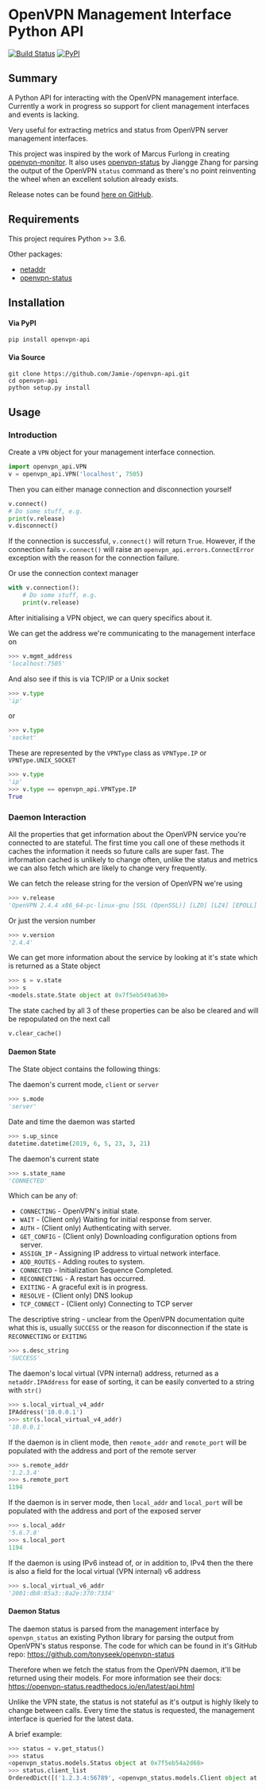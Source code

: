 # OpenVPN Management Interface Python API

[![Build Status](https://travis-ci.org/Jamie-/openvpn-api.svg?branch=master)](https://travis-ci.org/Jamie-/openvpn-api)
[![PyPI](https://img.shields.io/pypi/v/openvpn-api.svg)](https://pypi.org/project/openvpn-api/)

## Summary

A Python API for interacting with the OpenVPN management interface.
Currently a work in progress so support for client management interfaces and events is lacking.

Very useful for extracting metrics and status from OpenVPN server management interfaces.

This project was inspired by the work of Marcus Furlong in creating [openvpn-monitor](https://github.com/furlongm/openvpn-monitor).
It also uses [openvpn-status](https://pypi.org/project/openvpn-status/) by Jiangge Zhang for parsing the output of the OpenVPN `status` command as there's no point reinventing the wheel when an excellent solution already exists.

Release notes can be found [here on GitHub](https://github.com/Jamie-/openvpn-api/releases).

## Requirements
This project requires Python >= 3.6.

Other packages:
* [netaddr](https://pypi.org/project/netaddr/)
* [openvpn-status](https://pypi.org/project/openvpn-status/)

## Installation

#### Via PyPI
```
pip install openvpn-api
```

#### Via Source
```
git clone https://github.com/Jamie-/openvpn-api.git
cd openvpn-api
python setup.py install
```

## Usage

### Introduction
Create a `VPN` object for your management interface connection.
```python
import openvpn_api.VPN
v = openvpn_api.VPN('localhost', 7505)
```

Then you can either manage connection and disconnection yourself
```python
v.connect()
# Do some stuff, e.g.
print(v.release)
v.disconnect()
```
If the connection is successful, `v.connect()` will return `True`.
However, if the connection fails `v.connect()` will raise an `openvpn_api.errors.ConnectError` exception with the reason for the connection failure.

Or use the connection context manager
```python
with v.connection():
    # Do some stuff, e.g.
    print(v.release)
```

After initialising a VPN object, we can query specifics about it.

We can get the address we're communicating to the management interface on
```python
>>> v.mgmt_address
'localhost:7505'
```

And also see if this is via TCP/IP or a Unix socket
```python
>>> v.type
'ip'
```

or
```python
>>> v.type
'socket'
```

These are represented by the `VPNType` class as `VPNType.IP` or `VPNType.UNIX_SOCKET`
```python
>>> v.type
'ip'
>>> v.type == openvpn_api.VPNType.IP
True
```

### Daemon Interaction
All the properties that get information about the OpenVPN service you're connected to are stateful.
The first time you call one of these methods it caches the information it needs so future calls are super fast.
The information cached is unlikely to change often, unlike the status and metrics we can also fetch which are likely to change very frequently.

We can fetch the release string for the version of OpenVPN we're using
```python
>>> v.release
'OpenVPN 2.4.4 x86_64-pc-linux-gnu [SSL (OpenSSL)] [LZO] [LZ4] [EPOLL] [PKCS11] [MH/PKTINFO] [AEAD] built on Sep  5 2018'
```

Or just the version number
```python
>>> v.version
'2.4.4'
```

We can get more information about the service by looking at it's state which is returned as a State object
```python
>>> s = v.state
>>> s
<models.state.State object at 0x7f5eb549a630>
```

The state cached by all 3 of these properties can be also be cleared and will be repopulated on the next call
```python
v.clear_cache()
```

#### Daemon State
The State object contains the following things:

The daemon's current mode, `client` or `server`
```python
>>> s.mode
'server'
```

Date and time the daemon was started
```python
>>> s.up_since
datetime.datetime(2019, 6, 5, 23, 3, 21)
```

The daemon's current state
```python
>>> s.state_name
'CONNECTED'
```
Which can be any of:
* `CONNECTING` - OpenVPN's initial state.
* `WAIT` - (Client only) Waiting for initial response from server.
* `AUTH` - (Client only) Authenticating with server.
* `GET_CONFIG` - (Client only) Downloading configuration options from server.
* `ASSIGN_IP` - Assigning IP address to virtual network interface.
* `ADD_ROUTES` - Adding routes to system.
* `CONNECTED` - Initialization Sequence Completed.
* `RECONNECTING` - A restart has occurred.
* `EXITING` - A graceful exit is in progress.
* `RESOLVE` - (Client only) DNS lookup
* `TCP_CONNECT` - (Client only) Connecting to TCP server

The descriptive string - unclear from the OpenVPN documentation quite what this is, usually `SUCCESS` or the reason for disconnection if the state is `RECONNECTING` or `EXITING`
```python
>>> s.desc_string
'SUCCESS'
```

The daemon's local virtual (VPN internal) address, returned as a `netaddr.IPAddress` for ease of sorting, it can be easily converted to a string with `str()`
```python
>>> s.local_virtual_v4_addr
IPAddress('10.0.0.1')
>>> str(s.local_virtual_v4_addr)
'10.0.0.1'
```

If the daemon is in client mode, then `remote_addr` and `remote_port` will be populated with the address and port of the remote server
```python
>>> s.remote_addr
'1.2.3.4'
>>> s.remote_port
1194
```

If the daemon is in server mode, then `local_addr` and `local_port` will be populated with the address and port of the exposed server
```python
>>> s.local_addr
'5.6.7.8'
>>> s.local_port
1194
```

If the daemon is using IPv6 instead of, or in addition to, IPv4 then the there is also a field for the local virtual (VPN internal) v6 address
```python
>>> s.local_virtual_v6_addr
'2001:db8:85a3::8a2e:370:7334'
```

#### Daemon Status
The daemon status is parsed from the management interface by `openvpn_status` an existing Python library for parsing the output from OpenVPN's status response.
The code for which can be found in it's GitHub repo: https://github.com/tonyseek/openvpn-status

Therefore when we fetch the status from the OpenVPN daemon, it'll be returned using their models.
For more information see their docs: https://openvpn-status.readthedocs.io/en/latest/api.html

Unlike the VPN state, the status is not stateful as it's output is highly likely to change between calls.
Every time the status is requested, the management interface is queried for the latest data.

A brief example:
```python
>>> status = v.get_status()
>>> status
<openvpn_status.models.Status object at 0x7f5eb54a2d68>
>>> status.client_list
OrderedDict([('1.2.3.4:56789', <openvpn_status.models.Client object at 0x7f5eb54a2128>)])
```

